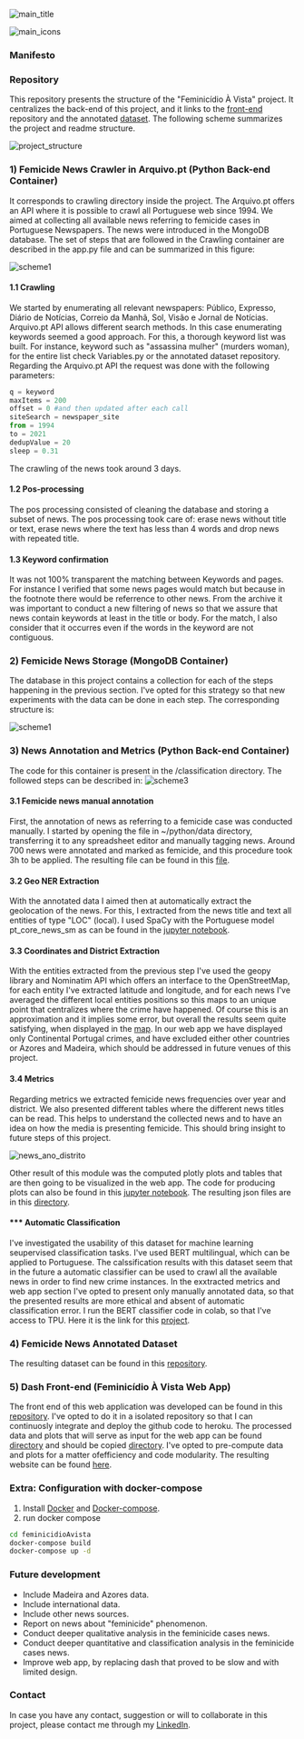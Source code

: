 ![main_title](https://github.com/paulafortuna/images/blob/main/main_title.png)

![main_icons](https://github.com/paulafortuna/images/blob/main/icons_2.jpg)

### Manifesto


### Repository
This repository presents the structure of the "Feminicídio À Vista" project. It centralizes the back-end of this project, and it links to the [front-end](https://github.com/paulafortuna/feminicidioAvista_dash) repository and the annotated [dataset](https://github.com/paulafortuna/feminicidioAvista_dataset). The following scheme summarizes the project and readme structure.

![project_structure](https://github.com/paulafortuna/images/blob/main/feminicidio(4).jpg)

### 1) Femicide News Crawler in Arquivo.pt (Python Back-end Container)
It corresponds to crawling directory inside the project. The Arquivo.pt offers an API where it is possible to crawl all Portuguese web since 1994. We aimed at collecting all available news referring to femicide cases in Portuguese Newspapers. The news were introduced in the MongoDB database. The set of steps that are followed in the Crawling container are described in the app.py file and can be summarized in this figure:

![scheme1](https://github.com/paulafortuna/images/blob/main/schema1.jpg)



#### 1.1 Crawling
We started by enumerating all relevant newspapers: Público, Expresso, Diário de Notícias, Correio da Manhã, Sol, Visão e Jornal de Notícias. Arquivo.pt API allows different search methods. In this case enumerating keywords seemed a good approach. For this, a thorough keyword list was built. For instance, keyword such as "assassina mulher" (murders woman), for the entire list check Variables.py or the annotated dataset repository. Regarding the Arquivo.pt API the request was done with the following parameters:

```python
q = keyword
maxItems = 200
offset = 0 #and then updated after each call
siteSearch = newspaper_site
from = 1994
to = 2021
dedupValue = 20
sleep = 0.31
```

The crawling of the news took around 3 days.

#### 1.2 Pos-processing
The pos processing consisted of cleaning the database and storing a subset of news. The pos processing took care of: erase news without title or text, erase news where the text has less than 4 words and drop news with repeated title.

#### 1.3 Keyword confirmation
It was not 100% transparent the matching between Keywords and pages. For instance I verified that some news pages would match but because in the footnote there would be referrence to other news. From the archive it was important to conduct a new filtering of news so that we assure that news contain keywords at least in the title or body. For the match, I also consider that it occurres even if the words in the keyword are not contiguous.

### 2) Femicide News Storage (MongoDB  Container)
The database in this project contains a collection for each of the steps happening in the previous section. I've opted for this strategy so that new experiments with the data can be done in each step. The corresponding structure is:

![scheme1](https://github.com/paulafortuna/images/blob/main/schema2.jpg)

### 3) News Annotation and Metrics (Python Back-end Container)

The code for this container is present in the /classification directory. The followed steps can be described in:
![scheme3](https://github.com/paulafortuna/images/blob/main/scheme_3.jpg)

#### 3.1 Femicide news manual annotation
First, the annotation of news as referring to a femicide case was conducted manually. I started by opening the file in ~/python/data directory, transferring it to any spreadsheet editor and manually tagging news. Around 700 news were annotated and marked as femicide, and this procedure took 3h to be applied. The resulting file can be found in this [file](https://github.com/paulafortuna/feminicidioAvista/blob/main/classification/data/classified_news.tsv). 

#### 3.2 Geo NER Extraction
With the annotated data I aimed then at automatically extract the geolocation of the news. For this, I extracted from the news title and text all entities of type "LOC" (local). I used SpaCy with the Portuguese model pt_core_news_sm as can be found in the [jupyter notebook](https://github.com/paulafortuna/feminicidioAvista/blob/main/classification/statistics_plot_computation.ipynb). 

#### 3.3 Coordinates and District Extraction
With the entities extracted from the previous step I've used the geopy library and Nominatim API which offers an interface to the OpenStreetMap, for each entity I've extracted latitude and longitude, and for each news I've averaged the different local entities positions so this maps to an unique point that centralizes where the crime have happened. Of course this is an approximation and it implies some error, but overall the results seem quite satisfying, when displayed in the [map](https://feminicidioavista.herokuapp.com/). In our web app we have displayed only Continental Portugal crimes, and have excluded either other countries or Azores and Madeira, which should be addressed in future venues of this project.

#### 3.4 Metrics
Regarding metrics we extracted femicide news frequencies over year and district. We also presented different tables where the different news titles can be read. This helps to understand the collected news and to have an idea on how the media is presenting femicide. This should bring insight to future steps of this project.

![news_ano_distrito](https://github.com/paulafortuna/images/blob/main/ano_distrito.svg)

Other result of this module was the computed plotly plots and tables that are then going to be visualized in the web app. The code for producing plots can also be found in this [jupyter notebook](https://github.com/paulafortuna/feminicidioAvista/blob/main/classification/statistics_plot_computation.ipynb). The resulting json files are in this [directory](https://github.com/paulafortuna/feminicidioAvista/tree/main/classification/data_to_visualize).

#### *** Automatic Classification
I've investigated the usability of this dataset for machine learning seupervised classification tasks. I've used BERT multilingual, which can be applied to Portuguese. The calssification results with this dataset seem that in the future a automatic classifier can be used to crawl all the available news in order to find new crime instances. In the exxtracted metrics and web app section I've opted to present only manually annotated data, so that the presented results are more ethical and absent of automatic classification error. I run the BERT classifier code in colab, so that I've access to TPU. Here it is the link for this [project](https://colab.research.google.com/drive/1PwI75NtL-OIJ46tbrcDcyOVWwdvAbYUD?usp=sharing).  

### 4) Femicide News Annotated Dataset
The resulting dataset can be found in this [repository](https://github.com/paulafortuna/feminicidioAvista_dataset). 

### 5) Dash Front-end (Feminicídio À Vista Web App)
The front end of this web application was developed can be found in this [repository](https://github.com/paulafortuna/feminicidioAvista_dash). I've opted to do it in a isolated repository so that I can continuosly integrate and deploy the github code to heroku. The processed data and plots that will serve as input for the web app can be found [directory](https://github.com/paulafortuna/feminicidioAvista/tree/main/classification/data_to_visualize) and should be copied [directory](https://github.com/paulafortuna/feminicidioAvista_dash/tree/main/data_to_visualize). I've opted to pre-compute data and plots for a matter ofefficiency and code modularity. The resulting website can be found [here](https://feminicidioavista.herokuapp.com/).

### Extra: Configuration with docker-compose

1) Install [Docker](https://www.digitalocean.com/community/tutorials/how-to-install-and-use-docker-on-ubuntu-20-04) and [Docker-compose](https://docs.docker.com/compose/install/).
2) run docker compose

```bash
cd feminicidioAvista
docker-compose build
docker-compose up -d
```

### Future development

- Include Madeira and Azores data.
- Include international data.
- Include other news sources.
- Report on news about "feminicide" phenomenon.
- Conduct deeper qualitative analysis in the feminicide cases news.
- Conduct deeper quantitative and classification analysis in the feminicide cases news.
- Improve web app, by replacing dash that proved to be slow and with limited design.

### Contact

In case you have any contact, suggestion or will to collaborate in this project, please contact me through my [LinkedIn](
https://pt.linkedin.com/in/paula-fortuna-a6b75a7a).


